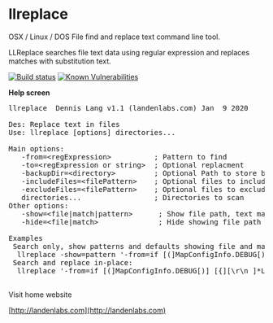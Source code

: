 # llreplace
OSX / Linux / DOS  File find and replace text command line tool.

LLReplace searches file text data using regular expression and replaces matches with substitution text.

  [![Build status](https://travis-ci.org/landenlabs/llreplace.svg?branch=master)](https://travis-ci.org/landenlabs/llreplace)
  [![Known Vulnerabilities](https://snyk.io/test/github/landenlabs/llreplace/badge.svg)](https://snyk.io/test/github/landenlabs/llreplace)

  
**Help screen**

<pre>
llreplace  Dennis Lang v1.1 (landenlabs.com) Jan  9 2020

Des: Replace text in files
Use: llreplace [options] directories...

Main options:
   -from=&lt;regExpression>          ; Pattern to find
   -to=&lt;regExpression or string>  ; Optional replacment
   -backupDir=&lt;directory>         ; Optional Path to store backup copy before change
   -includeFiles=&lt;filePattern>    ; Optional files to include in file scan, default=*
   -excludeFiles=&lt;filePattern>    ; Optional files to exclude in file scan, no default
   directories...                 ; Directories to scan
Other options:
   -show=&lt;file|match|pattern>      ; Show file path, text match or patterns
   -hide=&lt;file|match>              ; Hide showing file path or text macth

Examples
 Search only, show patterns and defaults showing file and match:
  llreplace -show=pattern '-from=if [(]MapConfigInfo.DEBUG[)] [{][\r\n ]*Log[.](d|e)([(][^)]*[)];)[\r\n ]*[}]' -hide=match '-include=*.java' src
 Search and replace in-place:
  llreplace '-from=if [(]MapConfigInfo.DEBUG[)] [{][\r\n ]*Log[.](d|e)([(][^)]*[)];)[\r\n ]*[}]' '-to=MapConfigInfo.$1$2$3' '-include=*.java' src

</pre>


Visit home website

[http://landenlabs.com](http://landenlabs.com)

